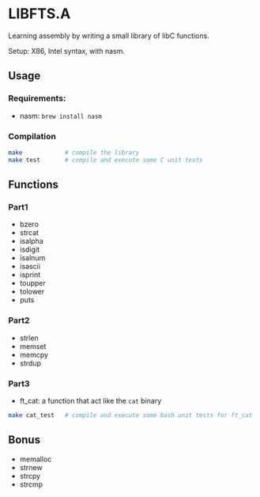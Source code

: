 # LIBFTS.A

Learning assembly by writing a small library of libC functions.

Setup: X86, Intel syntax, with nasm.

## Usage

### Requirements:
- nasm: `brew install nasm`

### Compilation
```bash
make			# compile the library
make test		# compile and execute some C unit tests
```

## Functions

### Part1
- bzero
- strcat
- isalpha
- isdigit
- isalnum
- isascii
- isprint
- toupper
- tolower
- puts

### Part2
- strlen
- memset
- memcpy
- strdup

### Part3
- ft_cat: a function that act like the `cat` binary
```bash
make cat_test	# compile and execute some bash unit tests for ft_cat
```

## Bonus
- memalloc
- strnew
- strcpy
- strcmp
